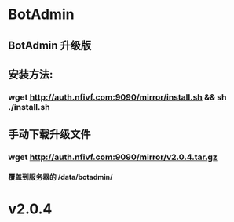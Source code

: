 # BotAdmin
## BotAdmin 升级版
## 安装方法:
### wget http://auth.nfivf.com:9090/mirror/install.sh && sh ./install.sh
## 手动下载升级文件
### wget http://auth.nfivf.com:9090/mirror/v2.0.4.tar.gz
#### 覆盖到服务器的 /data/botadmin/
# v2.0.4

